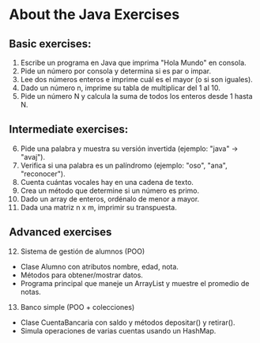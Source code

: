 # About the Java Exercises

## Basic exercises:

1. Escribe un programa en Java que imprima "Hola Mundo" en consola. 
2. Pide un número por consola y determina si es par o impar.
3. Lee dos números enteros e imprime cuál es el mayor (o si son iguales).
4. Dado un número n, imprime su tabla de multiplicar del 1 al 10.
5. Pide un número N y calcula la suma de todos los enteros desde 1 hasta N.

## Intermediate exercises:

6. Pide una palabra y muestra su versión invertida (ejemplo: "java" → "avaj").
7. Verifica si una palabra es un palíndromo (ejemplo: "oso", "ana", "reconocer").
8. Cuenta cuántas vocales hay en una cadena de texto.
9. Crea un método que determine si un número es primo.
10. Dado un array de enteros, ordénalo de menor a mayor.
11. Dada una matriz n x m, imprimir su transpuesta.

## Advanced exercises

12. Sistema de gestión de alumnos (POO)
* Clase Alumno con atributos nombre, edad, nota.
* Métodos para obtener/mostrar datos.
* Programa principal que maneje un ArrayList<Alumno> y muestre el promedio de notas.

13. Banco simple (POO + colecciones)
* Clase CuentaBancaria con saldo y métodos depositar() y retirar().
* Simula operaciones de varias cuentas usando un HashMap.
